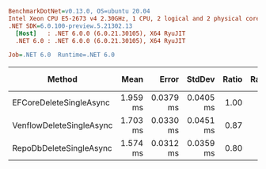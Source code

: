 ``` ini

BenchmarkDotNet=v0.13.0, OS=ubuntu 20.04
Intel Xeon CPU E5-2673 v4 2.30GHz, 1 CPU, 2 logical and 2 physical cores
.NET SDK=6.0.100-preview.5.21302.13
  [Host]   : .NET 6.0.0 (6.0.21.30105), X64 RyuJIT
  .NET 6.0 : .NET 6.0.0 (6.0.21.30105), X64 RyuJIT

Job=.NET 6.0  Runtime=.NET 6.0  

```
|                   Method |     Mean |     Error |    StdDev | Ratio | RatioSD | Gen 0 | Gen 1 | Gen 2 | Allocated |
|------------------------- |---------:|----------:|----------:|------:|--------:|------:|------:|------:|----------:|
|  EFCoreDeleteSingleAsync | 1.959 ms | 0.0379 ms | 0.0405 ms |  1.00 |    0.00 |     - |     - |     - |     18 KB |
| VenflowDeleteSingleAsync | 1.703 ms | 0.0330 ms | 0.0451 ms |  0.87 |    0.04 |     - |     - |     - |      8 KB |
|  RepoDbDeleteSingleAsync | 1.574 ms | 0.0312 ms | 0.0359 ms |  0.80 |    0.03 |     - |     - |     - |     11 KB |
